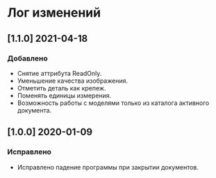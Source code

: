 ﻿# Лог изменений

[//]: # (YYYY-MM-DD)
[//]: # (Added, Changed, Deprecated, Removed, Fixed, Security)
[//]: # (Добавлено, Изменения, Устарело, Удалено, Исправлено, Безопасность)

## [1.1.0] 2021-04-18

### Добавлено

- Снятие аттрибута ReadOnly.
- Уменьшение качества изображения.
- Отметить деталь как крепеж.
- Поменять единицы измерения.
- Возможность работы с моделями только из каталога активного документа.

## [1.0.0] 2020-01-09

### Исправлено

- Исправлено падение программы при закрытии документов.